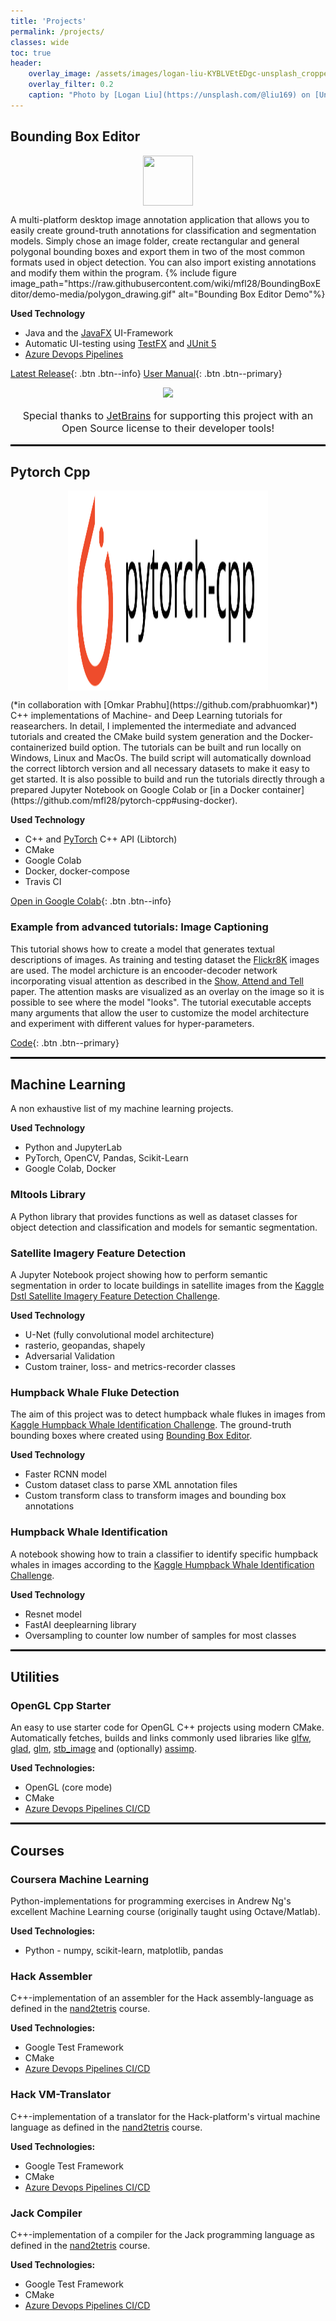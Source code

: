 ```yaml
---
title: 'Projects'
permalink: /projects/
classes: wide
toc: true
header:
    overlay_image: /assets/images/logan-liu-KYBLVEtEDgc-unsplash_cropped.jpg
    overlay_filter: 0.2
    caption: "Photo by [Logan Liu](https://unsplash.com/@liu169) on [Unsplash](https://unsplash.com)"
---
```

## Bounding Box Editor [<i class="fab fa-fw fa-github"></i>](https://github.com/mfl28/BoundingBoxEditor)
<p align="center">
    <img src="https://raw.githubusercontent.com/mfl28/BoundingBoxEditor/master/src/main/resources/icons/app_icon.svg" height= "80" width="80" align="center"/>  
</p>
A multi-platform desktop image annotation application that allows you to easily create ground-truth annotations for classification and segmentation models. Simply chose an image folder, create rectangular and general polygonal bounding boxes and export them in two of the most common formats used in object detection. You can also import existing annotations and modify them within the program.
{% include figure image_path="https://raw.githubusercontent.com/wiki/mfl28/BoundingBoxEditor/demo-media/polygon_drawing.gif" alt="Bounding Box Editor Demo"%}

**Used Technology**
* Java and the <a href="https://openjfx.io/">JavaFX</a> UI-Framework
* Automatic UI-testing using [TestFX](https://github.com/TestFX/TestFX) and [JUnit 5](https://junit.org/junit5/)
* [Azure Devops Pipelines](https://dev.azure.com/mfl28/BoundingBoxEditor/_build)  

[Latest Release](https://github.com/mfl28/BoundingBoxEditor/releases/latest){: .btn .btn--info}
[User Manual](https://github.com/mfl28/BoundingBoxEditor/wiki){: .btn .btn--primary}
<p align="center">
<a href="https://www.jetbrains.com/?from=BoundingBoxEditor">
<img src="https://upload.wikimedia.org/wikipedia/commons/1/1a/JetBrains_Logo_2016.svg">
</a>
</p>
<p align="center" style="font-size: 12pt">Special thanks to <a href="https://www.jetbrains.com/?from=BoundingBoxEditor"> JetBrains</a> for supporting this project with an Open Source license to their developer tools!  </p>


<hr style="height:3px;color:black;background-color:black">

## Pytorch Cpp [<i class="fab fa-fw fa-github"></i>](https://github.com/prabhuomkar/pytorch-cpp) 
<p align="center">
    <img src="https://raw.githubusercontent.com/prabhuomkar/pytorch-cpp/master/images/pytorch_cpp.png" height= "320" width="320" align="center"/>  
</p>
(*in collaboration with [Omkar Prabhu](https://github.com/prabhuomkar)*)   
C++ implementations of Machine- and Deep Learning tutorials for reasearchers. In detail, I implemented the intermediate and advanced tutorials and created the CMake build system generation and the Docker-containerized build option. The tutorials can be built and run locally on Windows, Linux and MacOs. The build script will automatically download the correct libtorch version and all necessary datasets to make it easy to get started. It is also possible to build and run the tutorials directly through a prepared Jupyter Notebook on Google Colab or [in a Docker container](https://github.com/mfl28/pytorch-cpp#using-docker).

**Used Technology**
* C++ and [PyTorch](https://pytorch.org/) C++ API (Libtorch)
* CMake
* Google Colab
* Docker, docker-compose
* Travis CI

[Open in Google Colab](https://colab.research.google.com/github/prabhuomkar/pytorch-cpp/blob/master/notebooks/pytorch_cpp_colab_notebook.ipynb){: .btn .btn--info}

### Example from advanced tutorials: Image Captioning
This tutorial shows how to create a model that generates textual descriptions of images. As training and testing dataset the [Flickr8K](https://github.com/jbrownlee/Datasets/releases/tag/Flickr8k) images are used. The model archicture is an encooder-decoder network incorporating visual attention as described in the [Show, Attend and Tell](https://arxiv.org/abs/1502.03044) paper. The attention masks are visualized as an overlay on the image so it is possible to see where the model "looks". The tutorial executable accepts many arguments that allow the user to customize the model architecture and experiment with different values for hyper-parameters.

[Code](https://github.com/prabhuomkar/pytorch-cpp/tree/master/tutorials/advanced/image_captioning){: .btn .btn--primary}

<hr style="height:3px;color:black;background-color:black">

## Machine Learning [<i class="fab fa-fw fa-github"></i>](https://github.com/mfl28/MachineLearning) 
A non exhaustive list of my machine learning projects.

**Used Technology**
* Python and JupyterLab
* PyTorch, OpenCV, Pandas, Scikit-Learn
* Google Colab, Docker

### Mltools Library [<i class="fab fa-fw fa-github"></i>](https://github.com/mfl28/MachineLearning#mltools-library-) 
A Python library that provides functions as well as dataset classes for object detection and classification and models for semantic segmentation.

### Satellite Imagery Feature Detection [<i class="fab fa-fw fa-github"></i>](https://github.com/mfl28/MachineLearning#kaggle-competition-dstl-satellite-imagery-feature-detection-notebook--) 
A Jupyter Notebook project showing how to perform semantic segmentation in order to locate buildings in satellite images from the [Kaggle Dstl Satellite Imagery Feature Detection Challenge](https://www.kaggle.com/c/dstl-satellite-imagery-feature-detection).

**Used Technology**
* U-Net (fully convolutional model architecture)
* rasterio, geopandas, shapely
* Adversarial Validation
* Custom trainer, loss- and metrics-recorder classes

### Humpback Whale Fluke Detection [<i class="fab fa-fw fa-github"></i>](https://github.com/mfl28/MachineLearning#humpback-whale-fluke-detection-notebook--) 
The aim of this project was to detect humpback whale flukes in images from [Kaggle Humpback Whale Identification Challenge](https://www.kaggle.com/c/humpback-whale-identification). The ground-truth bounding boxes where created using [Bounding Box Editor](/projects/#bounding-box-editor-).

**Used Technology**
* Faster RCNN model
* Custom dataset class to parse XML annotation files
* Custom transform class to transform images and bounding box annotations

### Humpback Whale Identification [<i class="fab fa-fw fa-github"></i>](https://github.com/mfl28/MachineLearning#kaggle-competition-humpback-whale-identification-notebook--) 
A notebook showing how to train a classifier to identify specific humpback whales in images according to the [Kaggle Humpback Whale Identification Challenge](https://www.kaggle.com/c/humpback-whale-identification).

**Used Technology**
* Resnet model 
* FastAI deeplearning library
* Oversampling to counter low number of samples for most classes

<hr style="height:3px;color:black;background-color:black">

## Utilities
### OpenGL Cpp Starter [<i class="fab fa-fw fa-github"></i>](https://github.com/mfl28/opengl-cpp-starter) 
An easy to use starter code for OpenGL C++ projects using modern CMake. Automatically fetches, builds and links commonly used libraries like [glfw](https://github.com/glfw/glfw), [glad](https://github.com/Dav1dde/glad), [glm](https://github.com/g-truc/glm), [stb_image](https://github.com/nothings/stb) and (optionally) [assimp](https://github.com/assimp/assimp).

**Used Technologies:**
* OpenGL (core mode)
* CMake
* [Azure Devops Pipelines CI/CD](https://dev.azure.com/mfl28/opengl-cpp-starter/_build)

<hr style="height:3px;color:black;background-color:black">

## Courses
### Coursera Machine Learning [<i class="fab fa-fw fa-github"></i>](https://dev.azure.com/mfl28/opengl-cpp-starter/_build)
Python-implementations for programming exercises in Andrew Ng's excellent Machine Learning course (originally taught using Octave/Matlab).  

**Used Technologies:**
* Python - numpy, scikit-learn, matplotlib, pandas

### Hack Assembler [<i class="fab fa-fw fa-github"></i>](https://github.com/mfl28/HackAssembler)
C++-implementation of an assembler for the Hack assembly-language as defined in the [nand2tetris](https://www.nand2tetris.org/) course.

**Used Technologies:**
* Google Test Framework
* CMake
* [Azure Devops Pipelines CI/CD](https://dev.azure.com/mfl28/HackAssembler)

### Hack VM-Translator [<i class="fab fa-fw fa-github"></i>](https://github.com/mfl28/HackVMTranslator)
C++-implementation of a translator for the Hack-platform's virtual machine language as defined in the [nand2tetris](https://www.nand2tetris.org/) course.

**Used Technologies:**
* Google Test Framework
* CMake
* [Azure Devops Pipelines CI/CD](https://dev.azure.com/mfl28/JackCompiler/)

### Jack Compiler [<i class="fab fa-fw fa-github"></i>](https://github.com/mfl28/JackCompiler)
C++-implementation of a compiler for the Jack programming language as defined in the [nand2tetris](https://www.nand2tetris.org/) course.

**Used Technologies:**
* Google Test Framework
* CMake
* [Azure Devops Pipelines CI/CD](https://dev.azure.com/mfl28/HackVMTranslator)
